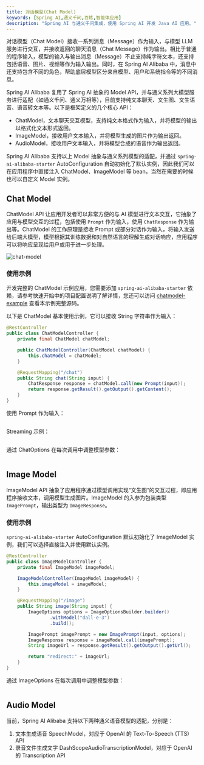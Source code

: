 ```yaml
---
title: 对话模型(Chat Model)
keywords: [Spring AI,通义千问,百炼,智能体应用]
description: "Spring AI 与通义千问集成，使用 Spring AI 开发 Java AI 应用。"
---
```


对话模型（Chat Model）接收一系列消息（Message）作为输入，与模型 LLM 服务进行交互，并接收返回的聊天消息（Chat Message）作为输出。相比于普通的程序输入，模型的输入与输出消息（Message）不止支持纯字符文本，还支持包括语音、图片、视频等作为输入输出。同时，在 Spring AI Alibaba 中，消息中还支持包含不同的角色，帮助底层模型区分来自模型、用户和系统指令等的不同消息。

Spring AI Alibaba 复用了 Spring AI 抽象的 Model API，并与通义系列大模型服务进行适配（如通义千问、通义万相等），目前支持纯文本聊天、文生图、文生语音、语音转文本等。以下是框架定义的几个核心 API：
* ChatModel，文本聊天交互模型，支持纯文本格式作为输入，并将模型的输出以格式化文本形式返回。
* ImageModel，接收用户文本输入，并将模型生成的图片作为输出返回。
* AudioModel，接收用户文本输入，并将模型合成的语音作为输出返回。

Spring AI Alibaba 支持以上 Model 抽象与通义系列模型的适配，并通过 `spring-ai-alibaba-starter` AutoConfiguration 自动初始化了默认实例，因此我们可以在应用程序中直接注入 ChatModel、ImageModel 等 bean，当然在需要的时候也可以自定义 Model 实例。

## Chat Model

ChatModel API 让应用开发者可以非常方便的与 AI 模型进行文本交互，它抽象了应用与模型交互的过程，包括使用 `Prompt` 作为输入，使用 `ChatResponse` 作为输出等。ChatModel 的工作原理是接收 Prompt 或部分对话作为输入，将输入发送给后端大模型，模型根据其训练数据和对自然语言的理解生成对话响应，应用程序可以将响应呈现给用户或用于进一步处理。

![chat-model](https://img.alicdn.com/imgextra/i2/O1CN01wyTDFO1kR2BJOn3fe_!!6000000004679-0-tps-2555-1565.jpg)

### 使用示例
开发完整的 ChatModel 示例应用，您需要添加 `spring-ai-alibaba-starter` 依赖，请参考快速开始中的项目配置说明了解详情，您还可以访问 [chatmodel-example](https://github.com/alibaba/spring-ai-alibaba/tree/main/spring-ai-alibaba-examples/chatmodel-example) 查看本示例完整源码。

以下是 ChatModel 基本使用示例，它可以接收 String 字符串作为输入：

```java
@RestController
public class ChatModelController {
	private final ChatModel chatModel;

	public ChatModelController(ChatModel chatModel) {
		this.chatModel = chatModel;
	}

	@RequestMapping("/chat")
	public String chat(String input) {
		ChatResponse response = chatModel.call(new Prompt(input));
		return response.getResult().getOutput().getContent();
	}
}
```

使用 Prompt 作为输入：
```java

```

Streaming 示例：
```java

```

通过 ChatOptions 在每次调用中调整模型参数：
```java

```

## Image Model
ImageModel API 抽象了应用程序通过模型调用实现“文生图”的交互过程，即应用程序接收文本，调用模型生成图片。ImageModel 的入参为包装类型 `ImagePrompt`，输出类型为 `ImageResponse`。

### 使用示例

`spring-ai-alibaba-starter` AutoConfiguration 默认初始化了 ImageModel 实例，我们可以选择直接注入并使用默认实例。

```java
@RestController
public class ImageModelController {
	private final ImageModel imageModel;

	ImageModelController(ImageModel imageModel) {
		this.imageModel = imageModel;
	}

	@RequestMapping("/image")
	public String image(String input) {
		ImageOptions options = ImageOptionsBuilder.builder()
				.withModel("dall-e-3")
				.build();

		ImagePrompt imagePrompt = new ImagePrompt(input, options);
		ImageResponse response = imageModel.call(imagePrompt);
		String imageUrl = response.getResult().getOutput().getUrl();

		return "redirect:" + imageUrl;
	}
}
```

通过 ImageOptions 在每次调用中调整模型参数：
```java

```

## Audio Model
当前，Spring AI Alibaba 支持以下两种通义语音模型的适配，分别是：
1. 文本生成语音 SpeechModel，对应于 OpenAI 的 Text-To-Speech (TTS) API
2. 录音文件生成文字 DashScopeAudioTranscriptionModel，对应于 OpenAI 的 Transcription API

